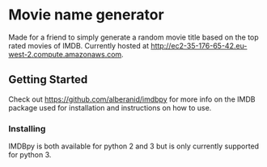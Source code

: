 # Movie name generator

Made for a friend to simply generate a random movie title based on the top rated movies of IMDB. Currently hosted at http://ec2-35-176-65-42.eu-west-2.compute.amazonaws.com. 

## Getting Started

Check out https://github.com/alberanid/imdbpy for more info on the IMDB package used for installation and instructions on how to use. 

### Installing

IMDBpy is both available for python 2 and 3 but is only currently supported for python 3. 

